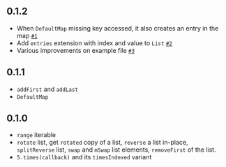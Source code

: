 ## 0.1.2

- When `DefaultMap` missing key accessed, it also creates an entry in the map [`#1`](https://github.com/dartsidedev/pop/issues/1)
- Add `entries` extension with index and value to `List` [`#2`](https://github.com/dartsidedev/pop/issues/2)
- Various improvements on example file [`#3`](https://github.com/dartsidedev/pop/issues/3)

## 0.1.1

- `addFirst` and `addLast`
- `DefaultMap`

## 0.1.0

- `range` iterable
- `rotate` list, get `rotated` copy of a list, `reverse` a list in-place, `splitReverse` list, `swap` and `mSwap` list elements, `removeFirst` of the list.
- `5.times(callback)` and its `timesIndexed` variant
